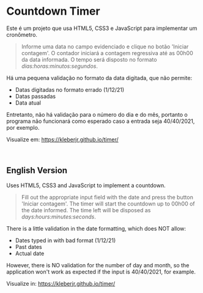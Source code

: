 # Countdown Timer

Este é um projeto que usa HTML5, CSS3 e JavaScript para implementar um cronômetro.

> Informe uma data no campo evidenciado e clique no botão 'Iniciar contagem'. O contador iniciará a contagem regressiva até as 00h00 da data informada. O tempo será disposto no formato *dias:horas:minutos:segundos*.

Há uma pequena validação no formato da data digitada, que não permite:
- Datas digitadas no formato errado (1/12/21)
- Datas passadas
- Data atual

Entretanto, não há validação para o número do dia e do mês, portanto o programa não funcionará como esperado caso a entrada seja 40/40/2021, por exemplo.

Visualize em: https://kleberjr.github.io/timer/

<br>

## English Version
Uses HTML5, CSS3 and JavaScript to implement a countdown.

> Fill out the appropriate input field with the date and press the button 'Iniciar contagem'. The timer will start the countdown up to 00h00 of the date informed. The time left will be disposed as *days:hours:minutes:seconds*.

There is a little validation in the date formatting, which does NOT allow:
- Dates typed in with bad format (1/12/21)
- Past dates
- Actual date

However, there is NO validation for the number of day and month, so the application won't work as expected if the input is 40/40/2021, for example.

Visualize in: https://kleberjr.github.io/timer/
